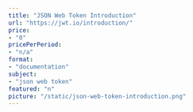 ```yaml
---
title: "JSON Web Token Introduction"
url: "https://jwt.io/introduction/"
price: 
- "0"
pricePerPeriod: 
- "n/a"
format: 
- "documentation"
subject: 
- "json web token"
featured: "n"
picture: "/static/json-web-token-introduction.png"
---
```

